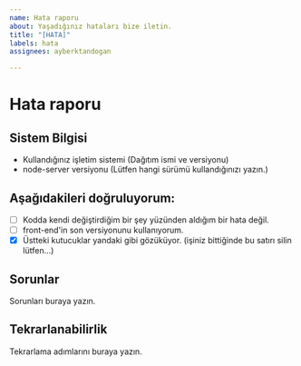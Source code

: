 ```yaml
---
name: Hata raporu
about: Yaşadığınız hataları bize iletin.
title: "[HATA]"
labels: hata
assignees: ayberktandogan

---
```


# Hata raporu

## Sistem Bilgisi
- Kullandığınız işletim sistemi (Dağıtım ismi ve versiyonu)
- node-server versiyonu (Lütfen hangi sürümü kullandığınızı yazın.)

## Aşağıdakileri doğruluyorum:
- [ ] Kodda kendi değiştirdiğim bir şey yüzünden aldığım bir hata değil.
- [ ] front-end'in son versiyonunu kullanıyorum.
- [x] Üstteki kutucuklar yandaki gibi gözüküyor. (işiniz bittiğinde bu satırı silin lütfen...)
<!--
  Eğer yukardaki iki kutucuk işaretli değilse, sorun ilgilenilmeden kapatılacak.
  Lütfen kutucukları sadece "x" harfiyle doldurun. Başka bir işaret koyarsanız düzgün işaretlenmeyecektir.
  Lütfen bir konuya bir hata yazın. Birden fazla hatayı tek bir yere sıkıştırmaya çalışmayın.
-->

## Sorunlar

<!--
 * Ne yapmaya çalışıyorsunuz?
 * Ne olmasını istiyorsunuz?
 * Ne oluyor? ("Hiçbir şey" doğru bir cevap değil.)
-->

Sorunları buraya yazın.

## Tekrarlanabilirlik

<!--
 * Temiz bir yüklemeden sonra, yaşadığınız soruna nasıl ulaşabiliriz?
-->

Tekrarlama adımlarını buraya yazın.
